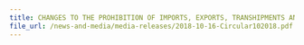 ```yaml
---
title: CHANGES TO THE PROHIBITION OF IMPORTS, EXPORTS, TRANSHIPMENTS AND GOODS IN TRANSIT FROM OR TO THE DEMOCRATIC PEOPLE’S REPUBLIC OF KOREA
file_url: /news-and-media/media-releases/2018-10-16-Circular102018.pdf
---
```

